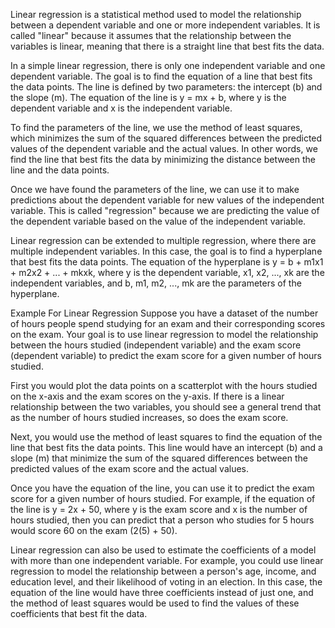 Linear regression is a statistical method used to model the relationship between a dependent variable and one or more independent variables. It is called "linear" because it assumes that the relationship between the variables is linear, meaning that there is a straight line that best fits the data.

In a simple linear regression, there is only one independent variable and one dependent variable. The goal is to find the equation of a line that best fits the data points. The line is defined by two parameters: the intercept (b) and the slope (m). The equation of the line is y = mx + b, where y is the dependent variable and x is the independent variable.

To find the parameters of the line, we use the method of least squares, which minimizes the sum of the squared differences between the predicted values of the dependent variable and the actual values. In other words, we find the line that best fits the data by minimizing the distance between the line and the data points.

Once we have found the parameters of the line, we can use it to make predictions about the dependent variable for new values of the independent variable. This is called "regression" because we are predicting the value of the dependent variable based on the value of the independent variable.

Linear regression can be extended to multiple regression, where there are multiple independent variables. In this case, the goal is to find a hyperplane that best fits the data points. The equation of the hyperplane is y = b + m1x1 + m2x2 + ... + mkxk, where y is the dependent variable, x1, x2, ..., xk are the independent variables, and b, m1, m2, ..., mk are the parameters of the hyperplane.

Example For Linear Regression
Suppose you have a dataset of the number of hours people spend studying for an exam and their corresponding scores on the exam. Your goal is to use linear regression to model the relationship between the hours studied (independent variable) and the exam score (dependent variable) to predict the exam score for a given number of hours studied.

First you would plot the data points on a scatterplot with the hours studied on the x-axis and the exam scores on the y-axis. If there is a linear relationship between the two variables, you should see a general trend that as the number of hours studied increases, so does the exam score.

Next, you would use the method of least squares to find the equation of the line that best fits the data points. This line would have an intercept (b) and a slope (m) that minimize the sum of the squared differences between the predicted values of the exam score and the actual values.

Once you have the equation of the line, you can use it to predict the exam score for a given number of hours studied. For example, if the equation of the line is y = 2x + 50, where y is the exam score and x is the number of hours studied, then you can predict that a person who studies for 5 hours would score 60 on the exam (2(5) + 50).

Linear regression can also be used to estimate the coefficients of a model with more than one independent variable. For example, you could use linear regression to model the relationship between a person's age, income, and education level, and their likelihood of voting in an election. In this case, the equation of the line would have three coefficients instead of just one, and the method of least squares would be used to find the values of these coefficients that best fit the data.
